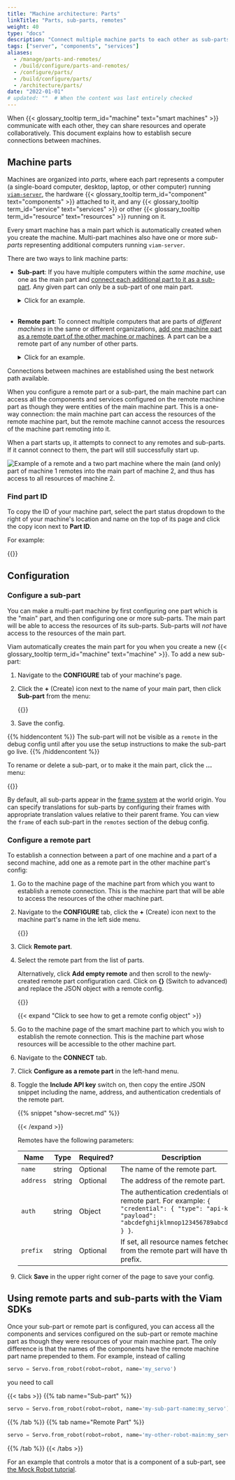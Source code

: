 ```yaml
---
title: "Machine architecture: Parts"
linkTitle: "Parts, sub-parts, remotes"
weight: 40
type: "docs"
description: "Connect multiple machine parts to each other as sub-parts or remotes."
tags: ["server", "components", "services"]
aliases:
  - /manage/parts-and-remotes/
  - /build/configure/parts-and-remotes/
  - /configure/parts/
  - /build/configure/parts/
  - /architecture/parts/
date: "2022-01-01"
# updated: ""  # When the content was last entirely checked
---
```


When {{< glossary_tooltip term_id="machine" text="smart machines" >}} communicate with each other, they can share resources and operate collaboratively.
This document explains how to establish secure connections between machines.

## Machine parts

Machines are organized into _parts_, where each part represents a computer (a single-board computer, desktop, laptop, or other computer) running [`viam-server`](/operate/reference/viam-server/), the hardware {{< glossary_tooltip term_id="component" text="components" >}} attached to it, and any {{< glossary_tooltip term_id="service" text="services" >}} or other {{< glossary_tooltip term_id="resource" text="resources" >}} running on it.

Every smart machine has a main part which is automatically created when you create the machine.
Multi-part machines also have one or more _sub-parts_ representing additional computers running `viam-server`.

There are two ways to link machine parts:

- **Sub-part**: If you have multiple computers within the _same machine_, use one as the main part and [connect each additional part to it as a sub-part](#configure-a-sub-part).
  Any given part can only be a sub-part of one main part.

  <details>
    <summary>Click for an example.</summary>
   Imagine you have a system of five cameras in different places along an assembly line, each attached to its own single-board computer, and you want to run an object detector on the streams from all of them.
   You have one main computer with greater compute power set up as the main part.
   You set up each of the single-board computers as a sub-part.
   This allows the main part to access all the camera streams and run object detection on all of them.<br><br>
   You could also set this up with each single-board computer being a remote part instead of a sub-part, but it is slightly easier to configure sub-parts because you do not need to add the address of each part to your machine's config.
   Additionally, configuring a discrete system of parts as one multi-part machine helps keep your fleet more clearly organized.
  </details><br>

- **Remote part**: To connect multiple computers that are parts of _different machines_ in the same or different organizations, [add one machine part as a remote part of the other machine or machines](#configure-a-remote-part).
  A part can be a remote part of any number of other parts.

  <details>
    <summary>Click for an example.</summary>
    If you have one camera connected to a computer in a warehouse that many machines should be able to share, you can configure the camera as a remote part of each machine that needs it.
  </details>

Connections between machines are established using the best network path available.

When you configure a remote part or a sub-part, the main machine part can access all the components and services configured on the remote machine part as though they were entities of the main machine part.
This is a one-way connection: the main machine part can access the resources of the remote machine part, but the remote machine cannot access the resources of the machine part remoting into it.

When a part starts up, it attempts to connect to any remotes and sub-parts.
If it cannot connect to them, the part will still successfully start up.

![Example of a remote and a two part machine where the main (and only) part of machine 1 remotes into the main part of machine 2, and thus has access to all resources of machine 2.](/build/configure/parts/remotes-diagram.png)

### Find part ID

To copy the ID of your machine part, select the part status dropdown to the right of your machine's location and name on the top of its page and click the copy icon next to **Part ID**.

For example:

{{<imgproc src="/build/program/data-client/grab-part-id.png" resize="1000x" class="shadow imgzoom" style="width: 500px" declaredimensions=true alt="Part ID displayed.">}}

## Configuration

### Configure a sub-part

You can make a multi-part machine by first configuring one part which is the "main" part, and then configuring one or more sub-parts.
The main part will be able to access the resources of its sub-parts.
Sub-parts will _not_ have access to the resources of the main part.

Viam automatically creates the main part for you when you create a new {{< glossary_tooltip term_id="machine" text="machine" >}}.
To add a new sub-part:

1. Navigate to the **CONFIGURE** tab of your machine's page.
2. Click the **+** (Create) icon next to the name of your main part, then click **Sub-part** from the menu:

   {{<imgproc src="/build/configure/parts/sub-part-config.png" resize="x1100" declaredimensions=true alt="The create part dropdown open." style="width:500px" class="shadow" >}}

3. Save the config.

{{% hiddencontent %}}
The sub-part will not be visible as a `remote` in the debug config until after you use the setup instructions to make the sub-part go live.
{{% /hiddencontent %}}

To rename or delete a sub-part, or to make it the main part, click the **...** menu:

{{<imgproc src="/build/configure/parts/part-mgmt.png" resize="x1100" declaredimensions=true alt="The part actions dropdown open. Options include rename, restart part, make main part, view setup instructions, view history, and delete part." style="width:500px" class="shadow" >}}

By default, all sub-parts appear in the [frame system](/operate/reference/services/frame-system/) at the world origin.
You can specify translations for sub-parts by configuring their frames with appropriate translation values relative to their parent frame.
You can view the `frame` of each sub-part in the `remotes` section of the debug config.

### Configure a remote part

To establish a connection between a part of one machine and a part of a second machine, add one as a remote part in the other machine part's config:

1. Go to the machine page of the machine part from which you want to establish a remote connection.
   This is the machine part that will be able to access the resources of the other machine part.
1. Navigate to the **CONFIGURE** tab, click the **+** (Create) icon next to the machine part's name in the left side menu.

   {{<imgproc src="/build/configure/parts/remote-create.png" resize="x1100" declaredimensions=true alt="The create menu with options including remote part shown." style="width:500px" class="shadow" >}}

1. Click **Remote part**.
1. Select the remote part from the list of parts.

   Alternatively, click **Add empty remote** and then scroll to the newly-created remote part configuration card.
   Click on **{}** (Switch to advanced) and replace the JSON object with a remote config.

   {{<imgproc src="/build/configure/parts/remote-config.png" resize="x1100" declaredimensions=true alt="The configured remote." style="width:700px" class="shadow" >}}

   {{< expand "Click to see how to get a remote config object" >}}

1. Go to the machine page of the smart machine part to which you wish to establish the remote connection.
   This is the machine part whose resources will be accessible to the other machine part.
1. Navigate to the **CONNECT** tab.
1. Click **Configure as a remote part** in the left-hand menu.
1. Toggle the **Include API key** switch on, then copy the entire JSON snippet including the name, address, and authentication credentials of the remote part.

   {{% snippet "show-secret.md" %}}

   {{< /expand >}}

   Remotes have the following parameters:

   <!-- prettier-ignore -->
   | Name               | Type   | Required? | Description |
   | ------------------ | ------ | --------- | ----------- |
   | `name` |  string | Optional | The name of the remote part. |
   | `address` |  string | Optional | The address of the remote part. |
   | `auth` | string | Object | The authentication credentials of the remote part. For example: `{ "credential": { "type": "api-key", "payload": "abcdefghijklmnop123456789abcdefg" } }`. |
   | `prefix` | string | Optional | If set, all resource names fetched from the remote part will have the prefix. |

1. Click **Save** in the upper right corner of the page to save your config.

## Using remote parts and sub-parts with the Viam SDKs

Once your sub-part or remote part is configured, you can access all the components and services configured on the sub-part or remote machine part as though they were resources of your main machine part.
The only difference is that the names of the components have the remote machine part name prepended to them.
For example, instead of calling

```python
servo = Servo.from_robot(robot=robot, name='my_servo')
```

you need to call

{{< tabs >}}
{{% tab name="Sub-part" %}}

```python
servo = Servo.from_robot(robot=robot, name='my-sub-part-name:my_servo')
```

{{% /tab %}}
{{% tab name="Remote Part" %}}

```python
servo = Servo.from_robot(robot=robot, name='my-other-robot-main:my_servo')
```

{{% /tab %}}
{{< /tabs >}}

For an example that controls a motor that is a component of a sub-part, see [the Mock Robot tutorial](/tutorials/configure/build-a-mock-robot/#control-a-sub-part-using-the-viam-sdk).
